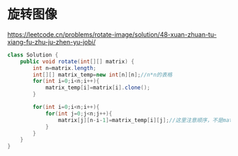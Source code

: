# 旋转图像

https://leetcode.cn/problems/rotate-image/solution/48-xuan-zhuan-tu-xiang-fu-zhu-ju-zhen-yu-jobi/

```java
class Solution {
    public void rotate(int[][] matrix) {
        int n=matrix.length;
        int[][] matrix_temp=new int[n][n];//n*n的表格
        for(int i=0;i<n;i++){
            matrix_temp[i]=matrix[i].clone();
        }

        for(int i=0;i<n;i++){
            for(int j=0;j<n;j++){
                matrix[j][n-i-1]=matrix_temp[i][j];//这里注意顺序，不是matrix[i][j]=new_m[j][n-i-1];
            }
        }
    }
}

